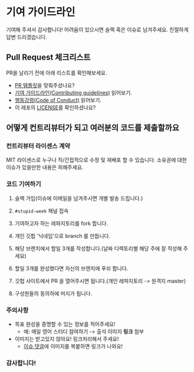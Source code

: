 # 기여 가이드라인

기여해 주셔서 감사합니다! 어려움이 있으시면 슬랙 혹은 이슈로 남겨주세요. 친절하게 답변 드리겠습니다.

## Pull Request 체크리스트

PR을 날리기 전에 아래 리스트를 확인해보세요.
- [PR 템플릿](https://github.com/Road-of-CODEr/stupid-week/blob/master/.github/PULL_REQUEST_TEMPLATE.md)을 맞춰주셨나요?
- [기여 가이드라인(Contributing guidelines)](https://github.com/Road-of-CODEr/stupid-week/blob/master/.github/CONTRIBUTING.md) 읽어보기.
- [행동강령(Code of Conduct)](https://github.com/Road-of-CODEr/stupid-week/blob/master/.github/CODE_OF_CONDUCT.md) 읽어보기.
- 이 레포의 [LICENSE](https://github.com/Road-of-CODEr/stupid-week/blob/master/LICENSE)를 확인하셨나요?

## 어떻게 컨트리뷰터가 되고 여러분의 코드를 제출할까요

### 컨트리뷰터 라이센스 계약

MIT 라이센스로 누구나 직/간접적으로 수정 및 재배포 할 수 있습니다. 소유권에 대한 이슈가 있을만한 내용은 피해주세요.

### 코드 기여하기

1. 슬랙 가입(이슈에 이메일을 남겨주시면 개별 발송 드립니다.)

2. `#stupid-week` 채널 접속

3. 기여하고자 하는 레파지토리를 fork 합니다.

4. 개인 깃헙 '닉네임'으로 branch 를 만듭니다.

5. 해당 브랜치에서 할일 3개를 작성합니다.(날짜 디렉토리별 해당 주에 잘 작성해 주세요)

6. 할일 3개를 완성했다면 자신의 브랜치에 푸쉬 합니다.

7. 깃헙 사이트에서 PR 을 열어주시면 됩니다.(개인 레파지토리 -> 원격지 master)

8. 구성원들의 동의하에 머지가 됩니다.

### 주의사항

- 목표 완성을 증명할 수 있는 정보를 적어주세요!
  - 예: 매일 영어 스터디 참여하기 -> 출석 이미지 **링크** 첨부
- 이미지는 받고있지 않아요! 링크처리해서 주세요!
  - [이슈 댓글](https://github.com/Road-of-CODEr/stupid-week/issues/23)에 이미지를 복붙하면 링크가 나와요!

### 감사합니다!
